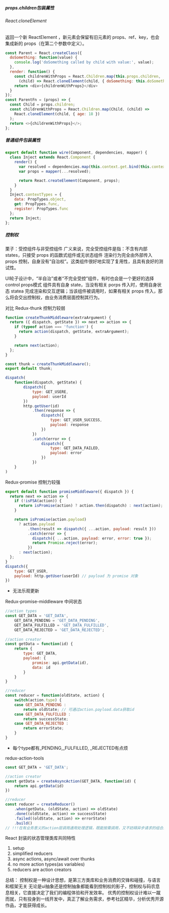 ##### props.children包装属性
###### React.cloneElement
返回一个新 ReactElement ，新元素会保留有旧元素的 props、ref、key，也会集成新的 props（在第二个参数中定义）。
```javascript
const Parent = React.createClass({
  doSomething: function(value) {
    console.log('doSomething called by child with value:', value);
  },
  render: function() {
    const childrenWithProps = React.Children.map(this.props.children,
      (child) => React.cloneElement(child, { doSomething: this.doSomething }));
    return <div>{childrenWithProps}</div>
  }
});
const ParentFn = (props) => {
  const Child = props.children;
  const childrenWithProps = React.Children.map(Child, (child) =>
    React.cloneElement(child, { age: 18 })
  );
  return <>{childrenWithProps}</>;
};
```


##### 普通组件包装属性
```javascript
export default function wire(Component, dependencies, mapper) {
  class Inject extends React.Component {
    render() {
      var resolved = dependencies.map(this.context.get.bind(this.context));
      var props = mapper(...resolved);

      return React.createElement(Component, props);
    }
  }
  Inject.contextTypes = {
    data: PropTypes.object,
    get: PropTypes.func,
    register: PropTypes.func
  };
  return Inject;
};
``` 
 

 
##### 控制权
栗子：受控组件与非受控组件
广义来说，完全受控组件是指：不含有内部 states，只接受 props 的函数式组件或无状态组件
渲染行为完全由外部传入props 控制，自身没有“自治权”。这类组件很好地实现了复用性，且具有良好的测试性。

UI轮子设计中，“半自治”或者“不完全受控”组件，有时也会是一个更好的选择 
control props模式
组件具有自身 state，当没有相关 porps 传入时，使用自身状态 statea 完成渲染和交互逻辑；当该组件被调用时，如果有相关 props 传入，那么将会交出控制权，由业务消费层面控制其行为。

对比
Redux-thunk 控制力较弱
```javascript
function createThunkMiddleware(extraArgument) {
  return ({ dispatch, getState }) => next => action => {
    if (typeof action === 'function') {
      return action(dispatch, getState, extraArgument);
    }

    return next(action);
  };
}

const thunk = createThunkMiddleware();
export default thunk;

dispatch(
    function(dispatch, getState) {
        dispatch({
            type: GET_USERE, 
            payload: userId
        })
        http.getUser(id)
            .then(response => {
                dispatch({
                    type: GET_USER_SUCCESS,
                    payload: response
                })
            })
            .catch(error => {
                dispatch({
                    type: GET_DATA_FAILED,
                    payload: error
                })
            }) 
    }
) 
```
Redux-promise 控制力较强 
```javascript
export default function promiseMiddleware({ dispatch }) {
  return next => action => {
    if (!isFSA(action)) {
      return isPromise(action) ? action.then(dispatch) : next(action);
    }

    return isPromise(action.payload)
      ? action.payload
          .then(result => dispatch({ ...action, payload: result }))
          .catch(error => {
            dispatch({ ...action, payload: error, error: true });
            return Promise.reject(error);
          })
      : next(action);
  };
}
dispatch({
    type: GET_USER,
    payload: http.getUser(userId) // payload 为 promise 对象
})
```
- 无法乐观更新

Redux-promise-middleware 中间状态
```javascript
//action types
const GET_DATA = 'GET_DATA',
    GET_DATA_PENDING = 'GET_DATA_PENDING',
    GET_DATA_FULFILLED = 'GET_DATA_FULFILLED',
    GET_DATA_REJECTED = 'GET_DATA_REJECTED';
    
//action creator
const getData = function(id) {
    return {
        type: GET_DATA,
        payload: {
            promise: api.getData(id),
            data: id
        }
    }
}

//reducer
const reducer = function(oldState, action) {
    switch(action.type) {
    case GET_DATA_PENDING :
        return oldState; // 可通过action.payload.data获取id
    case GET_DATA_FULFILLED : 
        return successState;
    case GET_DATA_REJECTED : 
        return errorState;
    }
}
```
- 每个type都有_PENDING,_FULFILLED, _REJECTED有点烦


redux-action-tools
```javascript
const GET_DATA = 'GET_DATA';

//action creator
const getData = createAsyncAction(GET_DATA, function(id) {
    return api.getData(id)
})

//reducer
const reducer = createReducer()
    .when(getData, (oldState, action) => oldState)
    .done((oldState, action) => successState)
    .failed((oldState, action) => errorState)
    .build()
// !!!在有业务意义的action层调用通用处理逻辑，既能按需调用，又不妨碍异步请求的组合。
```





React 封装的状态管理类库共同特性
1. setup
2. simplified reducers
3. async actions, async/await over thunks
4. no more action types(as variables)
5. reducers are action creators

总结：
控制权是一种设计思想，是第三方类库和业务消费的交锋和碰撞，与语言和框架无关
无论是ui抽象还是控制抽象都能看到控制权的影子，控制权与码农息息相关，它直接决定了我们的编程体验和开发效率。
优秀的控制权设计难以一蹴而就，只有投身到一线开发中，真正了解业务需求，参考社区精华，分析优秀开源作品，才能获得成长。